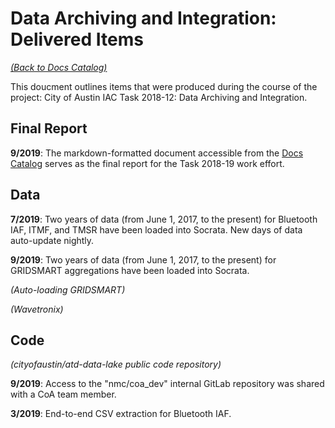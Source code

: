 # Data Archiving and Integration: Delivered Items

*[(Back to Docs Catalog)](index.md)*


This doucment outlines items that were produced during the course of the project: City of Austin IAC Task 2018-12: Data Archiving and Integration.

## Final Report

**9/2019**: The markdown-formatted document accessible from the [Docs Catalog](index.md) serves as the final report for the Task 2018-19 work effort.

## Data

**7/2019**: Two years of data (from June 1, 2017, to the present) for Bluetooth IAF, ITMF, and TMSR have been loaded into Socrata. New days of data auto-update nightly.

**9/2019**: Two years of data (from June 1, 2017, to the present) for GRIDSMART aggregations have been loaded into Socrata.

*(Auto-loading GRIDSMART)*

*(Wavetronix)*

## Code

*(cityofaustin/atd-data-lake public code repository)*

**9/2019**: Access to the "nmc/coa_dev" internal GitLab repository was shared with a CoA team member.

**3/2019**: End-to-end CSV extraction for Bluetooth IAF.
